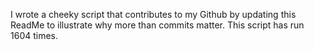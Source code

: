 I wrote a cheeky script that contributes to my Github by updating this ReadMe to illustrate why more than commits matter. This script has run 1604 times.